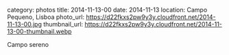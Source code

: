 category: photos 
title: 2014-11-13-00
date: 2014-11-13
location: Campo Pequeno, Lisboa
photo_url: https://d22fkxs2pw9y3y.cloudfront.net/2014-11-13-00.jpg
thumbnail_url: https://d22fkxs2pw9y3y.cloudfront.net/2014-11-13-00-thumbnail.webp

Campo sereno 